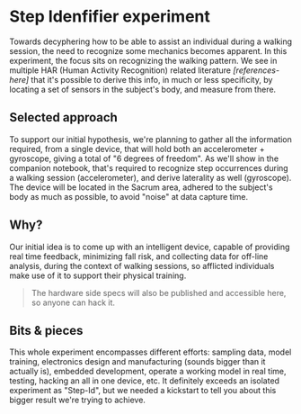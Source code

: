 # Step Idenfifier experiment

Towards decyphering how to be able to assist an individual during a walking session, the need to recognize some mechanics becomes apparent. In this experiment, the focus sits on recognizing the walking pattern. We see in multiple HAR (Human Activity Recognition) related literature *[references-here]* that it's possible to derive this info, in much or less specificity, by locating a set of sensors in the subject's body, and measure from there.

## Selected approach
To support our initial hypothesis, we're planning to gather all the information required, from a single device, that will hold both an accelerometer + gyroscope, giving a total of "6 degrees of freedom". As we'll show in the companion notebook, that's required to recognize step occurrences during a walking session (accelerometer), and derive laterality as well (gyroscope). The device will be located in the Sacrum area, adhered to the subject's body as much as possible, to avoid "noise" at data capture time.

## Why?
Our initial idea is to come up with an intelligent device, capable of providing real time feedback, minimizing fall risk, and collecting data for off-line analysis, during the context of walking sessions, so afflicted individuals make use of it to support their physical training.

> The hardware side specs will also be published and accessible here, so anyone can hack it.

## Bits & pieces
This whole experiment encompasses different efforts: sampling data, model training, electronics design and manufacturing (sounds bigger than it actually is), embedded development, operate a working model in real time, testing, hacking an all in one device, etc. It definitely exceeds an isolated experiment as "Step-Id", but we needed a kickstart to tell you about this bigger result we're trying to achieve.


